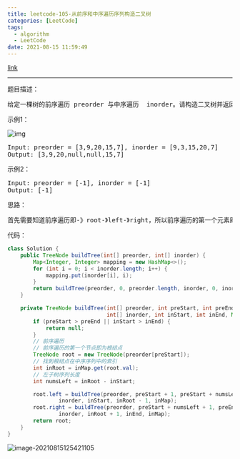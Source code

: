 ```yaml
---
title: leetcode-105-从前序和中序遍历序列构造二叉树
categories: [LeetCode]
tags:
  - algorithm
  - LeetCode
date: 2021-08-15 11:59:49
---
```


[link](https://leetcode-cn.com/problems/construct-binary-tree-from-preorder-and-inorder-traversal/)

<hr/>

题目描述：

<pre>
给定一棵树的前序遍历 preorder 与中序遍历  inorder。请构造二叉树并返回其根节点。
</pre>

示例1：

![img](https://gitee.com/cao_ziqiang/img/raw/master/20210815124840.jpeg)

<pre>
Input: preorder = [3,9,20,15,7], inorder = [9,3,15,20,7]
Output: [3,9,20,null,null,15,7]
</pre>

示例2：

<pre>
Input: preorder = [-1], inorder = [-1]
Output: [-1]
</pre>

思路：

<pre>
首先需要知道前序遍历即-》root-》left-》right，所以前序遍历的第一个元素即为根节点，再从中序序列中找到根结点的位置，判断根结点左子树序列的长度，最后再对左右子树分别进行调用即可
</pre>

代码：

```java
class Solution {
    public TreeNode buildTree(int[] preorder, int[] inorder) {
        Map<Integer, Integer> mapping = new HashMap<>();
        for (int i = 0; i < inorder.length; i++) {
            mapping.put(inorder[i], i);
        }
        return buildTree(preorder, 0, preorder.length, inorder, 0, inorder.length, mapping);
    }

    private TreeNode buildTree(int[] preorder, int preStart, int preEnd,
                               int[] inorder, int inStart, int inEnd, Map<Integer, Integer> inMap) {
        if (preStart > preEnd || inStart > inEnd) {
            return null;
        }
        // 前序遍历
        // 前序遍历的第一个节点即为根结点
        TreeNode root = new TreeNode(preorder[preStart]);
        // 找到根结点在中序序列中的索引
        int inRoot = inMap.get(root.val);
        // 左子树序列长度
        int numsLeft = inRoot - inStart;

        root.left = buildTree(preorder, preStart + 1, preStart + numsLeft,
                inorder, inStart, inRoot - 1, inMap);
        root.right = buildTree(preorder, preStart + numsLeft + 1, preEnd,
                inorder, inRoot + 1, inEnd, inMap);
        return root;
    }
}
```

![image-20210815125421105](https://gitee.com/cao_ziqiang/img/raw/master/20210815125421.png)


